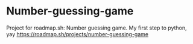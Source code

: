 # Number-guessing-game
Project for roadmap.sh: Number guessing game. My first step to python, yay
https://roadmap.sh/projects/number-guessing-game
